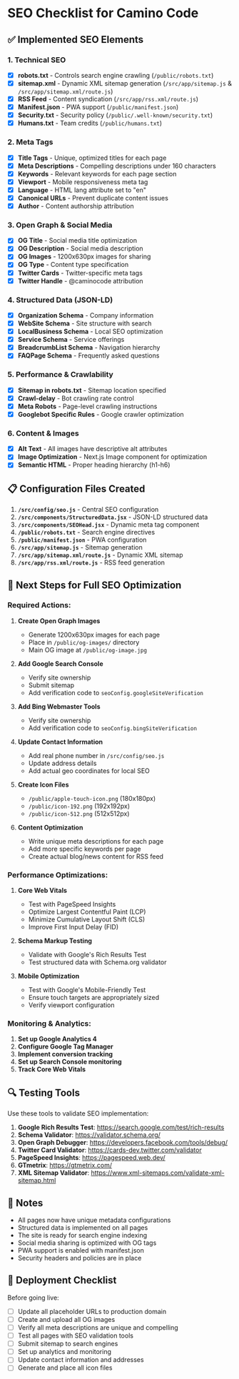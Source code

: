 # SEO Checklist for Camino Code

## ✅ Implemented SEO Elements

### 1. Technical SEO
- [x] **robots.txt** - Controls search engine crawling (`/public/robots.txt`)
- [x] **sitemap.xml** - Dynamic XML sitemap generation (`/src/app/sitemap.js` & `/src/app/sitemap.xml/route.js`)
- [x] **RSS Feed** - Content syndication (`/src/app/rss.xml/route.js`)
- [x] **Manifest.json** - PWA support (`/public/manifest.json`)
- [x] **Security.txt** - Security policy (`/public/.well-known/security.txt`)
- [x] **Humans.txt** - Team credits (`/public/humans.txt`)

### 2. Meta Tags
- [x] **Title Tags** - Unique, optimized titles for each page
- [x] **Meta Descriptions** - Compelling descriptions under 160 characters
- [x] **Keywords** - Relevant keywords for each page section
- [x] **Viewport** - Mobile responsiveness meta tag
- [x] **Language** - HTML lang attribute set to "en"
- [x] **Canonical URLs** - Prevent duplicate content issues
- [x] **Author** - Content authorship attribution

### 3. Open Graph & Social Media
- [x] **OG Title** - Social media title optimization
- [x] **OG Description** - Social media description
- [x] **OG Images** - 1200x630px images for sharing
- [x] **OG Type** - Content type specification
- [x] **Twitter Cards** - Twitter-specific meta tags
- [x] **Twitter Handle** - @caminocode attribution

### 4. Structured Data (JSON-LD)
- [x] **Organization Schema** - Company information
- [x] **WebSite Schema** - Site structure with search
- [x] **LocalBusiness Schema** - Local SEO optimization
- [x] **Service Schema** - Service offerings
- [x] **BreadcrumbList Schema** - Navigation hierarchy
- [x] **FAQPage Schema** - Frequently asked questions

### 5. Performance & Crawlability
- [x] **Sitemap in robots.txt** - Sitemap location specified
- [x] **Crawl-delay** - Bot crawling rate control
- [x] **Meta Robots** - Page-level crawling instructions
- [x] **Googlebot Specific Rules** - Google crawler optimization

### 6. Content & Images
- [x] **Alt Text** - All images have descriptive alt attributes
- [x] **Image Optimization** - Next.js Image component for optimization
- [x] **Semantic HTML** - Proper heading hierarchy (h1-h6)

## 📋 Configuration Files Created

1. **`/src/config/seo.js`** - Central SEO configuration
2. **`/src/components/StructuredData.jsx`** - JSON-LD structured data
3. **`/src/components/SEOHead.jsx`** - Dynamic meta tag component
4. **`/public/robots.txt`** - Search engine directives
5. **`/public/manifest.json`** - PWA configuration
6. **`/src/app/sitemap.js`** - Sitemap generation
7. **`/src/app/sitemap.xml/route.js`** - Dynamic XML sitemap
8. **`/src/app/rss.xml/route.js`** - RSS feed generation

## 🎯 Next Steps for Full SEO Optimization

### Required Actions:
1. **Create Open Graph Images**
   - Generate 1200x630px images for each page
   - Place in `/public/og-images/` directory
   - Main OG image at `/public/og-image.jpg`

2. **Add Google Search Console**
   - Verify site ownership
   - Submit sitemap
   - Add verification code to `seoConfig.googleSiteVerification`

3. **Add Bing Webmaster Tools**
   - Verify site ownership
   - Add verification code to `seoConfig.bingSiteVerification`

4. **Update Contact Information**
   - Add real phone number in `/src/config/seo.js`
   - Update address details
   - Add actual geo coordinates for local SEO

5. **Create Icon Files**
   - `/public/apple-touch-icon.png` (180x180px)
   - `/public/icon-192.png` (192x192px)
   - `/public/icon-512.png` (512x512px)

6. **Content Optimization**
   - Write unique meta descriptions for each page
   - Add more specific keywords per page
   - Create actual blog/news content for RSS feed

### Performance Optimizations:
1. **Core Web Vitals**
   - Test with PageSpeed Insights
   - Optimize Largest Contentful Paint (LCP)
   - Minimize Cumulative Layout Shift (CLS)
   - Improve First Input Delay (FID)

2. **Schema Markup Testing**
   - Validate with Google's Rich Results Test
   - Test structured data with Schema.org validator

3. **Mobile Optimization**
   - Test with Google's Mobile-Friendly Test
   - Ensure touch targets are appropriately sized
   - Verify viewport configuration

### Monitoring & Analytics:
1. **Set up Google Analytics 4**
2. **Configure Google Tag Manager**
3. **Implement conversion tracking**
4. **Set up Search Console monitoring**
5. **Track Core Web Vitals**

## 🔍 Testing Tools

Use these tools to validate SEO implementation:

1. **Google Rich Results Test**: https://search.google.com/test/rich-results
2. **Schema Validator**: https://validator.schema.org/
3. **Open Graph Debugger**: https://developers.facebook.com/tools/debug/
4. **Twitter Card Validator**: https://cards-dev.twitter.com/validator
5. **PageSpeed Insights**: https://pagespeed.web.dev/
6. **GTmetrix**: https://gtmetrix.com/
7. **XML Sitemap Validator**: https://www.xml-sitemaps.com/validate-xml-sitemap.html

## 📝 Notes

- All pages now have unique metadata configurations
- Structured data is implemented on all pages
- The site is ready for search engine indexing
- Social media sharing is optimized with OG tags
- PWA support is enabled with manifest.json
- Security headers and policies are in place

## 🚀 Deployment Checklist

Before going live:
- [ ] Update all placeholder URLs to production domain
- [ ] Create and upload all OG images
- [ ] Verify all meta descriptions are unique and compelling
- [ ] Test all pages with SEO validation tools
- [ ] Submit sitemap to search engines
- [ ] Set up analytics and monitoring
- [ ] Update contact information and addresses
- [ ] Generate and place all icon files